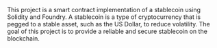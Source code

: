 This project is a smart contract implementation of a stablecoin using Solidity and Foundry. A stablecoin is a type of cryptocurrency that is pegged to a stable asset, such as the US Dollar, to reduce volatility. The goal of this project is to provide a reliable and secure stablecoin on the blockchain.


